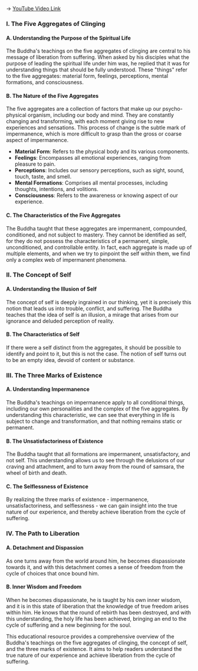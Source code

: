 -> [YouTube Video Link](https://www.youtube.com/watch?v=yvS6C2JWaQA&list=PL87WdHjb9rqU3hdbwLCE_9qwsGUq3IfEg&index=3&pp=iAQB)

### I. The Five Aggregates of Clinging
#### A. Understanding the Purpose of the Spiritual Life

The Buddha's teachings on the five aggregates of clinging are central to his message of liberation from suffering. When asked by his disciples what the purpose of leading the spiritual life under him was, he replied that it was for understanding things that should be fully understood. These "things" refer to the five aggregates: material form, feelings, perceptions, mental formations, and consciousness.

#### B. The Nature of the Five Aggregates

The five aggregates are a collection of factors that make up our psycho-physical organism, including our body and mind. They are constantly changing and transforming, with each moment giving rise to new experiences and sensations. This process of change is the subtle mark of impermanence, which is more difficult to grasp than the gross or coarse aspect of impermanence.

*   **Material Form**: Refers to the physical body and its various components.
*   **Feelings**: Encompasses all emotional experiences, ranging from pleasure to pain.
*   **Perceptions**: Includes our sensory perceptions, such as sight, sound, touch, taste, and smell.
*   **Mental Formations**: Comprises all mental processes, including thoughts, intentions, and volitions.
*   **Consciousness**: Refers to the awareness or knowing aspect of our experience.

#### C. The Characteristics of the Five Aggregates

The Buddha taught that these aggregates are impermanent, compounded, conditioned, and not subject to mastery. They cannot be identified as self, for they do not possess the characteristics of a permanent, simple, unconditioned, and controllable entity. In fact, each aggregate is made up of multiple elements, and when we try to pinpoint the self within them, we find only a complex web of impermanent phenomena.

### II. The Concept of Self
#### A. Understanding the Illusion of Self

The concept of self is deeply ingrained in our thinking, yet it is precisely this notion that leads us into trouble, conflict, and suffering. The Buddha teaches that the idea of self is an illusion, a mirage that arises from our ignorance and deluded perception of reality.

#### B. The Characteristics of Self

If there were a self distinct from the aggregates, it should be possible to identify and point to it, but this is not the case. The notion of self turns out to be an empty idea, devoid of content or substance.

### III. The Three Marks of Existence
#### A. Understanding Impermanence

The Buddha's teachings on impermanence apply to all conditional things, including our own personalities and the complex of the five aggregates. By understanding this characteristic, we can see that everything in life is subject to change and transformation, and that nothing remains static or permanent.

#### B. The Unsatisfactoriness of Existence

The Buddha taught that all formations are impermanent, unsatisfactory, and not self. This understanding allows us to see through the delusions of our craving and attachment, and to turn away from the round of samsara, the wheel of birth and death.

#### C. The Selflessness of Existence

By realizing the three marks of existence - impermanence, unsatisfactoriness, and selflessness - we can gain insight into the true nature of our experience, and thereby achieve liberation from the cycle of suffering.

### IV. The Path to Liberation
#### A. Detachment and Dispassion

As one turns away from the world around him, he becomes dispassionate towards it, and with this detachment comes a sense of freedom from the cycle of choices that once bound him.

#### B. Inner Wisdom and Freedom

When he becomes dispassionate, he is taught by his own inner wisdom, and it is in this state of liberation that the knowledge of true freedom arises within him. He knows that the round of rebirth has been destroyed, and with this understanding, the holy life has been achieved, bringing an end to the cycle of suffering and a new beginning for the soul.

This educational resource provides a comprehensive overview of the Buddha's teachings on the five aggregates of clinging, the concept of self, and the three marks of existence. It aims to help readers understand the true nature of our experience and achieve liberation from the cycle of suffering.